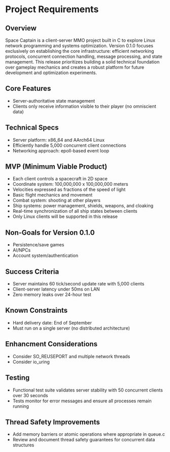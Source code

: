 # Project Requirements

## Overview
Space Captain is a client-server MMO project built in C to explore Linux network programming and systems optimization. Version 0.1.0 focuses exclusively on establishing the core infrastructure: efficient networking protocols, concurrent connection handling, message processing, and state management. This release prioritizes building a solid technical foundation over gameplay mechanics and creates a robust platform for future development and optimization experiments.

## Core Features
- Server-authoritative state management
- Clients only receive information visible to their player (no omniscient data)

## Technical Specs
- Server platform: x86_64 and AArch64 Linux
- Efficiently handle 5,000 concurrent client connections
- Networking approach: epoll-based event loop

## MVP (Minimum Viable Product)
- Each client controls a spacecraft in 2D space
- Coordinate system: 100,000,000 x 100,000,000 meters
- Velocities expressed as fractions of the speed of light
- Basic flight mechanics and movement
- Combat system: shooting at other players
- Ship systems: power management, shields, weapons, and cloaking
- Real-time synchronization of all ship states between clients
- Only Linux clients will be supported in this release

## Non-Goals for Version 0.1.0
- Persistence/save games
- AI/NPCs
- Account system/authentication

## Success Criteria
- Server maintains 60 tick/second update rate with 5,000 clients
- Client-server latency under 50ms on LAN
- Zero memory leaks over 24-hour test

## Known Constraints
- Hard delivery date: End of September
- Must run on a single server (no distributed architecture)

## Enhancment Considerations
- Consider SO_REUSEPORT and multiple network threads
- Consider io_uring

## Testing
- Functional test suite validates server stability with 50 concurrent clients over 30 seconds
- Tests monitor for error messages and ensure all processes remain running

## Thread Safety Improvements
- Add memory barriers or atomic operations where appropriate in queue.c
- Review and document thread safety guarantees for concurrent data structures
